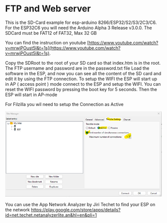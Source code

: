 # FTP and Web server 

This is the SD-Card example for esp-arduino 8266/ESP32/S2/S3/2C3/C6.
For the ESP32C6 you will need the Arduino Alpha 3 Release v3.0.0.
The SDCard must be FAT12 of FAT32, Max 32 GB 

You can find the instruction on youtube [https://www.youtube.com/watch?v=mrwjPOust5I&t=1s](https://www.youtube.com/watch?v=mrwjPOust5I&t=1s).

Copy the SDRoot to the root of your SD card so that index.htm is in the root.
The FTP username and password are in the password.txt file 
Load the software in the ESP, and now you can see all the content of the SD card and edit it by using the FTP connection.
To setup the WIFI the ESP will start up in AP ( access point )  mode connect to the ESP and setup the WIFI.
You can reset the WIFI password by pressing the boot key for 5 seconds.
Then the ESP will start in AP-mode 

For Filzilla you wil need to setup the Connection as Active 


![FileZilla settings](https://github.com/EmileSpecialProducts/FTP-WebServer/blob/main/FTP-WebServer/SdRoot/FilzilaSettings.png)

You can use the App Network Analyzer by Jiri Techet to find your ESP on the network 
https://play.google.com/store/apps/details?id=net.techet.netanalyzerlite.an&hl=en&pli=1
